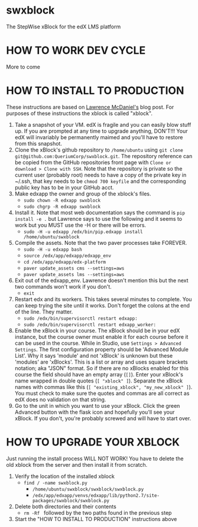 # swxblock
The StepWise xBlock for the edX LMS platform

# HOW TO WORK DEV CYCLE
More to come

# HOW TO INSTALL TO PRODUCTION
These instructions are based on [Lawrence McDaniel's](https://blog.lawrencemcdaniel.com/how-to-install-an-xblock/ "How to Install and xBlock") blog post.  For purposes of these instructions the xblock is called "xblock".
1. Take a snapshot of your VM.  edX is fragile and you can easily blow stuff up.  If you are prompted at any time to upgrade anything, DON'T!!!  Your edX will invariably be permanently maimed and you'll have to restore from this snapshot.
2. Clone the xBlock's github repository to `/home/ubuntu` using `git clone git@github.com:QueriumCorp/swxblock.git`.  The repository reference can be copied from the GitHub repositories front page with `Clone or download > Clone with SSH`.  Note that the repository is private so the current user (probably root) needs to have a copy of the private key in ~/.ssh, that key needs to be `chmod 700 keyfile` and the corresponding public key has to be in your GitHub acct.
3. Make edxapp the owner and group of the xblock's files.
   * `sudo chown -R edxapp swxblock`
   * `sudo chgrp -R edxapp swxblock`
4. Install it.  Note that most web documentation says the command is `pip install -e .` but Lawrence says to use the following and it seems to work but you MUST use the -H or there will be errors.
   * `sudo -H -u edxapp /edx/bin/pip.edxapp install /home/ubuntu/swxblock`
5. Compile the assets.  Note that the two paver processes take FOREVER.
   * `sudo -H -u edxapp bash`
   * `source /edx/app/edxapp/edxapp_env`
   * `cd /edx/app/edxapp/edx-platform`
   * `paver update_assets cms --settings=aws`
   * `paver update_assets lms --settings=aws`
6. Exit out of the edxapp_env.  Lawrence doesn't mention this but the next two commands won't work if you don't.
   * `exit`
7. Restart edx and its workers.  This takes several minutes to complete.  You can keep trying the site until it works. Don't forget the colons at the end of the line.  They matter.
   * `sudo /edx/bin/supervisorctl restart edxapp:`
   * `sudo /edx/bin/supervisorctl restart edxapp_worker:`
8. Enable the xBlock in your course. The xBlock should be in your edX instance, but the course owner must enable it for each course before it can be used in the course.  While in Studio, use `Settings > Advanced Settings`.  The first configuration property should be 'Advanced Module List'.  Why it says 'module' and not 'xBlock' is unknown but these 'modules' are 'xBlocks'.  This is a list or array and uses square brackets notation; aka "JSON" format.  So if there are no xBlocks enabled for this course the field should have an empty array (`[]`).  Enter your xBlock's name wrapped in double quotes (`[ "xblock" ]`).  Separate the xBlock names with commas like this (`[ "existing_xblock", "my_new_xblock" ]`).  You must check to make sure the quotes and commas are all correct as edX does no validation on that string.
9. Go to the unit in which you want to use your xBlock.  Click the green Advanced button with the flask icon and hopefully you'll see your xBlock.  If you don't, you're probably screwed and will have to start over.
# HOW TO UPGRADE YOUR XBLOCK
Just running the install process WILL NOT WORK!  You have to delete the old xblock from the server and then install it from scratch.
1. Verify the location of the installed xblock
   * `find / -name swxblock.py`
      * `/home/ubuntu/swxblock/swxblock/swxblock.py`
      * `/edx/app/edxapp/venvs/edxapp/lib/python2.7/site-packages/swxblock/swxblock.py`
2. Delete both directories and their contents
   * `rm -Rf ` followed by the two paths found in the previous step
3. Start the "HOW TO INSTALL TO PRODUCTION" instructions above

